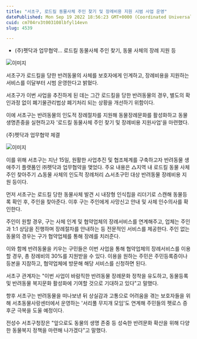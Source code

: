 ```yaml
---
title: "서초구, 로드킬 동물사체 주인 찾기 및 장례비용 지원 시범 사업 운영"
datePublished: Mon Sep 19 2022 18:56:23 GMT+0000 (Coordinated Universal Time)
cuid: cm704rv3t003108lbfyl14evn
slug: 4539

---
```



- (주)펫닥과 업무협약... 로드킬 동물사체 주인 찾기, 동물 사체의 장례 지원 등

![이미지](https://cdn.hashnode.com/res/hashnode/image/upload/v1739257101493/5d3f0526-089b-428c-8b63-8fa93e74394d.png)

서초구가 로드킬을 당한 반려동물의 사체를 보호자에게 인계하고, 장례비용을 지원하는 서비스를 이달부터 시범 운영한다고 밝혔다.

서초구가 이번 사업을 추진하게 된 데는 그간 로드킬을 당한 반려동물의 경우, 별도의 확인과정 없이 폐기물관리법상 폐기처리 되는 상황을 개선하기 위함이다.

이에 서초구는 반려동물의 인도적 장례절차를 지원해 동물장례문화를 활성화하고 동물생명존중을 실현하고자 '로드킬 동물사체 주인 찾기 및 장례비용 지원사업'을 마련했다.

(주)펫닥과 업무협약 체결

![이미지](https://cdn.hashnode.com/res/hashnode/image/upload/v1739257103505/8fd3a736-a2a8-4276-86dc-74b57395f253.png)

이를 위해 서초구는 지난 15일, 원활한 사업추진 및 협조체계를 구축하고자 반려동물 생애주기 플랫폼인 ㈜펫닥과 업무협약을 맺었다. 주요 내용은 △지역 내 로드킬 동물 사체 주인 찾아주기 △동물 사체의 인도적 장례처리 △서초구민 대상 반려동물 장례비용 지원 등이다.

먼저 서초구는 로드킬 당한 동물사체 발견 시 내장형 인식칩을 리더기로 스캔해 동물등록 확인 후, 주인을 찾아준다. 이후 구는 주인에게 사망신고 안내 및 사체 인수의사를 확인한다.

주인이 원할 경우, 구는 사체 인계 및 협약업체의 장례서비스를 연계해주고, 업체는 주인과 1:1 상담을 진행하며 장례절차를 안내하는 등 전문적인 서비스를 제공한다. 주인 없는 동물의 경우는 구가 협약업체를 통해 장례를 치러준다.

이와 함께 반려동물을 키우는 구민들은 이번 사업을 통해 협약업체의 장례서비스를 이용할 경우, 총 장례비의 30%를 지원받을 수 있다. 이용을 원하는 주민은 주민등록증이나 등본을 지참하고, 협약업체에 방문해 해당 서비스를 신청하면 된다.

서초구 관계자는 "이번 사업이 바람직한 반려동물 장례문화 정착을 유도하고, 동물등록 및 반려동물 복지문화 활성화에 기여할 것으로 기대하고 있다"고 말했다.

향후 서초구는 반려동물을 떠나보낸 뒤 상실감과 고통으로 어려움을 겪는 보호자들을 위해 서초동물사랑센터에서 운영하는 '서리풀 무지개 모임'도 연계해 주민들의 펫로스 증후군 극복을 도울 예정이다.

전성수 서초구청장은 "앞으로도 동물의 생명 존중 등 성숙한 반려문화 확산을 위해 다양한 동물복지 정책을 마련해 나가겠다"고 말했다.
